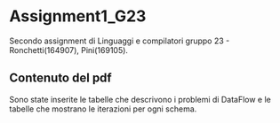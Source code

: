 # Assignment1_G23

Secondo assignment di Linguaggi e compilatori gruppo 23 - Ronchetti(164907), Pini(169105).

## Contenuto del pdf

Sono state inserite le tabelle che descrivono i problemi di DataFlow e le tabelle che mostrano le iterazioni per ogni schema.
